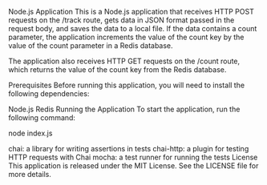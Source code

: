Node.js Application
This is a Node.js application that receives HTTP POST requests on the /track route, gets data in JSON format passed in the request body, and saves the data to a local file. If the data contains a count parameter, the application increments the value of the count key by the value of the count parameter in a Redis database.

The application also receives HTTP GET requests on the /count route, which returns the value of the count key from the Redis database.

Prerequisites
Before running this application, you will need to install the following dependencies:

Node.js
Redis
Running the Application
To start the application, run the following command:

node index.js

chai: a library for writing assertions in tests
chai-http: a plugin for testing HTTP requests with Chai
mocha: a test runner for running the tests
License
This application is released under the MIT License. See the LICENSE file for more details.
